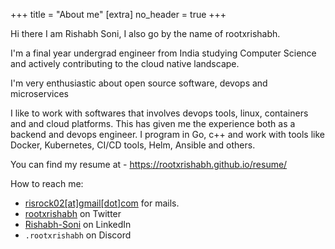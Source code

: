 +++
title = "About me"
[extra]
no_header = true
+++

Hi there I am Rishabh Soni, I also go by the name of rootxrishabh.

I'm a final year undergrad engineer from India studying Computer Science and actively contributing to the cloud native landscape.

I'm very enthusiastic about open source software, devops and microservices

I like to work with softwares that involves devops tools, linux, containers and and cloud platforms. This has given me the experience both as a backend and devops engineer. I program in Go, c++ and work with tools like Docker, Kubernetes, CI/CD tools, Helm, Ansible and others.

You can find my resume at - https://rootxrishabh.github.io/resume/

How to reach me:
- [risrock02[at]gmail[dot]com](mailto:risrock02@gmail.com) for mails.
- [rootxrishabh](https://twitter.com/rootxrishabh) on Twitter
- [Rishabh-Soni](https://www.linkedin.com/in/rishabh-soni-a234a418a/) on LinkedIn
- `.rootxrishabh` on Discord
